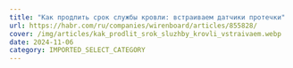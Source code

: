 ```yaml
---
title: "Как продлить срок службы кровли: встраиваем датчики протечки"
url: https://habr.com/ru/companies/wirenboard/articles/855828/
cover: /img/articles/kak_prodlit_srok_sluzhby_krovli_vstraivaem.webp
date: 2024-11-06
category: IMPORTED_SELECT_CATEGORY
---
```

